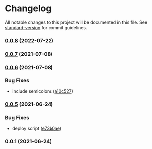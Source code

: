 # Changelog

All notable changes to this project will be documented in this file. See [standard-version](https://github.com/conventional-changelog/standard-version) for commit guidelines.

### [0.0.8](https://github.com/OneSheep/prettier-config/compare/v0.0.7...v0.0.8) (2022-07-22)

### [0.0.7](https://github.com/OneSheep/prettier-config/compare/v0.0.6...v0.0.7) (2021-07-08)

### [0.0.6](https://github.com/OneSheep/prettier-config/compare/v0.0.5...v0.0.6) (2021-07-08)


### Bug Fixes

* include semicolons ([a10c527](https://github.com/OneSheep/prettier-config/commit/a10c5279e521f7e82006220329de8cc645a94c50))

### [0.0.5](https://github.com/OneSheep/prettier-config/compare/v0.0.4...v0.0.5) (2021-06-24)


### Bug Fixes

* deploy script ([e73b0ae](https://github.com/OneSheep/prettier-config/commit/e73b0ae0056604e81e6bf37599f09e16ee84ceb6))

### 0.0.1 (2021-06-24)
